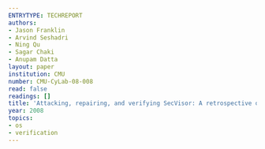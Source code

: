 ```yaml
---
ENTRYTYPE: TECHREPORT
authors:
- Jason Franklin
- Arvind Seshadri
- Ning Qu
- Sagar Chaki
- Anupam Datta
layout: paper
institution: CMU
number: CMU-CyLab-08-008
read: false
readings: []
title: 'Attacking, repairing, and verifying SecVisor: A retrospective on the security of a hypervisor'
year: 2008
topics:
- os
- verification
---
```

